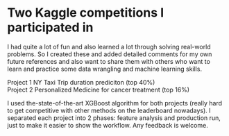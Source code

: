# Two Kaggle competitions I participated in  
I had quite a lot of fun and also learned a lot through solving real-world problems. So I created these and added detailed comments for my own future references and also want to share them with others who want to learn and practice some data wrangling and machine learning skills.

Project 1 NY Taxi Trip duration prediciton (top 40%)  
Project 2 Personalized Medicine for cancer treatment (top 16%)

I used the-state-of-the-art XGBoost algorithm for both projects (really hard to get competitive with other methods on the leaderboard nowadays). I separated each project into 2 phases: feature analysis and production run, just to make it easier to show the workflow.
Any feedback is welcome.
